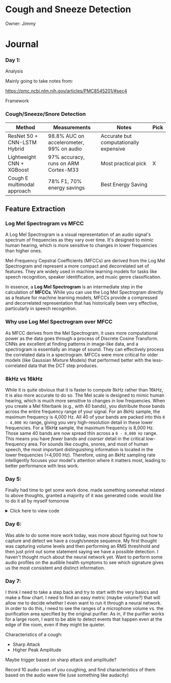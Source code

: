 # Cough and Sneeze Detection

Owner: Jimmy

# Journal

### Day 1:

Analysis

Mainly going to take notes from:

https://pmc.ncbi.nlm.nih.gov/articles/PMC8545201/#sec4

Framework

### Cough/Sneeze/Snore Detection

| Method                      | Measurements                             | Notes                                  | Pick |
| --------------------------- | ---------------------------------------- | -------------------------------------- | ---- |
| ResNet 50 + CNN-LSTM Hybrid | 98.8% AUC on accelerometer, 99% on audio | Accurate but computationally expensive |      |
| Lightweight CNN + XGBoost   | 97% accuracy, runs on ARM Cortex-M33     | Most practical pick                    | X    |
| Cough E multimodal approach | 78% F1, 70% energy savings               | Best Energy Saving                     |      |

## Feature Extraction

### Log Mel Spectrogram vs MFCC

A Log Mel Spectrogram is a visual representation of an audio signal's spectrum of frequencies as they vary over time. It's designed to mimic human hearing, which is more sensitive to changes in lower frequencies than higher ones.

Mel-Frequency Cepstral Coefficients (MFCCs) are derived from the Log Mel Spectrogram and represent a more compact and decorrelated set of features. They are widely used in machine learning models for tasks like speech recognition, speaker identification, and music genre classification.

In essence, a **Log Mel Spectrogram** is an intermediate step in the calculation of **MFCCs**. While you can use the Log Mel Spectrogram directly as a feature for machine learning models, MFCCs provide a compressed and decorrelated representation that has historically been very effective, particularly in speech recognition.

### Why use Log Mel Spectrogram over MFCC

As MFCC derives from the Mel Spectrogram, it uses more computational power as the data goes through a process of Discrete Cosine Transform. CNNs are excellent at finding patterns in image-like data, and a spectrogram is essentially an image of sound. They can effectively process the correlated data in a spectrogram. MFCCs were more critical for older models (like Gaussian Mixture Models) that performed better with the less-correlated data that the DCT step produces.

### 8kHz vs 16kHz

While it is quite obvious that it is faster to compute 8kHz rather than 16kHz, it is also more accurate to do so. The Mel scale is designed to mimic human hearing, which is much more sensitive to changes in low frequencies. When you create a Mel filterbank (e.g., with 40 bands), you distribute those bands across the entire frequency range of your signal. For an 8kHz sample, the maximum frequency is 4,000 Hz. All 40 of your bands are packed into this `0 - 4,000 Hz` range, giving you very high-resolution detail in these lower frequencies. For a 16kH**z** sample, the maximum frequency is 8,000 Hz. Those same 40 bands are now spread thin across a `0 - 8,000 Hz` range. This means you have _fewer_ bands and _coarser_ detail in the critical low-frequency area.
For sounds like coughs, snores, and most of human speech, the most important distinguishing information is located in the lower frequencies (<4,000 Hz). Therefore, using an 8kHz sampling rate intelligently focuses your model's attention where it matters most, leading to better performance with less work.

### Day 5:

Finally had time to get some work done. made something somewhat related to above thoughts, granted a majority of it was generated code. would like to do it all by myself tomorrow

<details>
    <summary>Click here to view code </summary>
    ```

    import numpy as np
    import sounddevice as sd
    import librosa
    import threading
    from collections import deque
    from dataclasses import dataclass
    import time
    import queue
    import matplotlib.pyplot as plt
    from matplotlib.animation import FuncAnimation
    import matplotlib

    matplotlib.use('TkAgg')

    @dataclass
    class AudioConfig:
    sample_rate: int = 8000
    channels: int = 1

        # Spectrogram parameters
        n_fft: int = 512
        hop_length: int = 256
        n_mels: int = 40

        # Buffer management
        buffer_duration: float = 15.0
        segment_duration: float = 1.0

        # Audio streaming - larger chunks reduce overflow
        blocksize: int = 2048  # Increased from default

    class AudioSpectrogramRecorder:
    def **init**(self, config: AudioConfig = AudioConfig(), simulation_mode=False):
    self.config = config
    self.simulation_mode = simulation_mode

            # Calculate buffer sizes
            self.max_buffer_samples = int(config.sample_rate * config.buffer_duration)
            self.segment_samples = int(config.sample_rate * config.segment_duration)

            # Rolling buffer for audio samples
            self.audio_buffer = deque(maxlen=self.max_buffer_samples)

            # Thread control
            self.is_recording = False
            self.lock = threading.Lock()
            self.stream = None

            # Visualization
            self.fig = None
            self.ax = None
            self.im = None
            self.is_visualizing = False

            # Overflow tracking
            self.overflow_count = 0

            if not simulation_mode:
                try:
                    self.audio_queue = queue.Queue(maxsize=50)  # Limit queue size
                except Exception as e:
                    print(f"Error initializing: {e}")
                    self.simulation_mode = True

        def _audio_callback(self, indata, frames, time_info, status):
            """Callback function for audio stream - must be FAST"""
            if status:
                if 'input overflow' in str(status).lower():
                    self.overflow_count += 1
                    if self.overflow_count % 10 == 1:  # Print every 10th overflow
                        print(f"Input overflow detected ({self.overflow_count} total)")

            # Don't process here - just queue it
            try:
                self.audio_queue.put_nowait(indata.copy())
            except queue.Full:
                # If queue is full, drop this chunk
                pass

        def _process_audio_queue(self):
            """Process audio data from queue - can be slower"""
            while self.is_recording:
                try:
                    audio_data = self.audio_queue.get(timeout=0.1)

                    if audio_data.ndim > 1:
                        audio_data = audio_data.flatten()

                    with self.lock:
                        self.audio_buffer.extend(audio_data)

                except queue.Empty:
                    continue

        def start_recording(self):
            """Start recording audio"""
            if self.simulation_mode:
                print("In simulation mode - use load_audio_file() or simulate_live_audio() instead")
                return

            if self.is_recording:
                print("Already recording!")
                return

            try:
                print("Available audio devices:")
                devices = sd.query_devices()
                print(devices)

                default_input = sd.query_devices(kind='input')
                if default_input is None:
                    print("\nNo audio input devices found!")
                    print("Switching to simulation mode...")
                    self.simulation_mode = True
                    return

                self.is_recording = True
                self.overflow_count = 0

                # Start processing thread
                self.process_thread = threading.Thread(target=self._process_audio_queue, daemon=True)
                self.process_thread.start()

                # Start audio stream with larger blocksize and latency
                self.stream = sd.InputStream(
                    samplerate=self.config.sample_rate,
                    channels=self.config.channels,
                    callback=self._audio_callback,
                    dtype=np.float32,
                    blocksize=self.config.blocksize,
                    latency='high'  # Higher latency = more stable
                )

                self.stream.start()
                print(f"Recording started at {self.config.sample_rate}Hz (blocksize={self.config.blocksize})")

            except Exception as e:
                print(f"Error starting recording: {e}")
                print("Switching to simulation mode...")
                self.simulation_mode = True
                self.is_recording = False

        def load_audio_file(self, audio_file_path):
            """Load audio from file (for testing/development)"""
            print(f"Loading audio from {audio_file_path}...")
            audio_data, sr = librosa.load(audio_file_path, sr=self.config.sample_rate, mono=True)

            with self.lock:
                self.audio_buffer.clear()
                self.audio_buffer.extend(audio_data)

            print(f"Loaded {len(audio_data)/sr:.2f}s of audio")
            return len(audio_data)/sr

        def simulate_live_audio(self, audio_file_path, chunk_duration=0.1):
            """Simulate live audio streaming from a file"""
            print(f"Simulating live audio from {audio_file_path}...")
            audio_data, sr = librosa.load(audio_file_path, sr=self.config.sample_rate, mono=True)

            chunk_size = int(self.config.sample_rate * chunk_duration)
            self.is_recording = True

            def stream_audio():
                idx = 0
                while self.is_recording and idx < len(audio_data):
                    chunk = audio_data[idx:idx + chunk_size]
                    with self.lock:
                        self.audio_buffer.extend(chunk)
                    idx += chunk_size
                    time.sleep(chunk_duration)

                print("Finished streaming audio file")
                self.is_recording = False

            stream_thread = threading.Thread(target=stream_audio, daemon=True)
            stream_thread.start()
            return stream_thread

        def generate_test_tone(self, frequency=440, duration=1.0):
            """Generate a test tone (useful for testing pipeline)"""
            t = np.linspace(0, duration, int(self.config.sample_rate * duration))
            tone = 0.5 * np.sin(2 * np.pi * frequency * t)

            with self.lock:
                self.audio_buffer.extend(tone)

            print(f"Generated {duration}s test tone at {frequency}Hz")

        def get_current_segment(self, duration: float = None):
            """Get the most recent audio segment"""
            if duration is None:
                duration = self.config.segment_duration

            n_samples = int(self.config.sample_rate * duration)

            with self.lock:
                if len(self.audio_buffer) < n_samples:
                    return None
                segment = np.array(list(self.audio_buffer)[-n_samples:])

            return segment

        def audio_to_log_mel_spectrogram(self, audio_segment):
            """Convert audio segment to log mel spectrogram"""
            if audio_segment is None or len(audio_segment) == 0:
                return None

            try:
                mel_spec = librosa.feature.melspectrogram(
                    y=audio_segment,
                    sr=self.config.sample_rate,
                    n_fft=self.config.n_fft,
                    hop_length=self.config.hop_length,
                    n_mels=self.config.n_mels,
                    fmax=self.config.sample_rate // 2
                )

                log_mel_spec = librosa.power_to_db(mel_spec, ref=np.max)
                return log_mel_spec
            except Exception as e:
                print(f"Error computing spectrogram: {e}")
                return None

        def get_spectrogram_for_inference(self, duration: float = None):
            """Get log mel spectrogram ready for neural network input"""
            audio_segment = self.get_current_segment(duration)

            if audio_segment is None:
                return None

            return self.audio_to_log_mel_spectrogram(audio_segment)

        def get_buffer_duration(self):
            """Get current buffer duration in seconds"""
            with self.lock:
                return len(self.audio_buffer) / self.config.sample_rate

        def visualize_live(self, display_duration=3.0, update_interval=200):
            """
            Display live spectrogram visualization

            Args:
                display_duration: How many seconds of audio to display
                update_interval: Update rate in milliseconds (200ms = 5 updates/sec)
            """
            self.is_visualizing = True

            # Setup the plot
            self.fig, self.ax = plt.subplots(figsize=(12, 6))
            self.fig.canvas.manager.set_window_title('Live Log Mel Spectrogram')

            # Initial empty spectrogram
            initial_spec = np.zeros((self.config.n_mels, 100))
            self.im = self.ax.imshow(
                initial_spec,
                aspect='auto',
                origin='lower',
                cmap='viridis',
                interpolation='nearest'
            )

            # Setup colorbar
            cbar = plt.colorbar(self.im, ax=self.ax)
            cbar.set_label('dB', rotation=270, labelpad=15)

            # Labels
            self.ax.set_xlabel('Time')
            self.ax.set_ylabel('Mel Frequency Bins')
            self.ax.set_title('Live Log Mel Spectrogram (8kHz, 0-4kHz)')

            # Cache for reducing computation
            self.last_update_time = time.time()
            self.cached_spec = None

            def update_plot(frame):
                """Update function for animation"""
                if not self.is_visualizing:
                    return self.im,

                # Throttle updates to avoid overloading
                current_time = time.time()
                if current_time - self.last_update_time < update_interval / 1000.0 * 0.9:
                    return self.im,

                self.last_update_time = current_time

                # Get spectrogram for display duration
                log_mel_spec = self.get_spectrogram_for_inference(duration=display_duration)

                if log_mel_spec is not None and log_mel_spec.shape[1] > 0:
                    self.cached_spec = log_mel_spec

                    # Update image data
                    self.im.set_data(log_mel_spec)
                    self.im.set_clim(vmin=log_mel_spec.min(), vmax=log_mel_spec.max())

                    # Update x-axis to show time in seconds
                    n_frames = log_mel_spec.shape[1]
                    time_labels = np.linspace(0, display_duration, 5)
                    frame_labels = np.linspace(0, n_frames-1, 5)
                    self.ax.set_xticks(frame_labels)
                    self.ax.set_xticklabels([f'{t:.1f}s' for t in time_labels])

                    # Update title with buffer info
                    buffer_dur = self.get_buffer_duration()
                    overflow_info = f" | Overflows: {self.overflow_count}" if self.overflow_count > 0 else ""
                    self.ax.set_title(
                        f'Live Log Mel Spectrogram | Buffer: {buffer_dur:.1f}s / {self.config.buffer_duration:.1f}s{overflow_info}'
                    )

                return self.im,

            # Create animation with reduced blit
            anim = FuncAnimation(
                self.fig,
                update_plot,
                interval=update_interval,
                blit=False,  # Changed to False for better stability
                cache_frame_data=False
            )

            plt.tight_layout()

            # Show plot (blocks until window is closed)
            try:
                plt.show()
            except KeyboardInterrupt:
                pass
            finally:
                self.is_visualizing = False
                print("Visualization stopped")

        def stop_recording(self):
            """Stop recording and cleanup"""
            if not self.is_recording:
                return

            self.is_recording = False
            self.is_visualizing = False

            if self.stream:
                self.stream.stop()
                self.stream.close()

            # Give threads time to finish
            time.sleep(0.2)

            print("Recording stopped")
            if self.overflow_count > 0:
                print(f"Total input overflows: {self.overflow_count}")

        def cleanup(self):
            """Release audio resources"""
            self.stop_recording()
            if self.fig:
                plt.close(self.fig)

    # Example usage

    if **name** == "**main**":
    print("=== Live Spectrogram Visualization ===\n")

        # Configure for better performance
        config = AudioConfig(
            blocksize=2048,  # Larger blocks = more stable
            buffer_duration=15.0
        )

        # Try real recording first
        recorder = AudioSpectrogramRecorder(config=config, simulation_mode=False)
        recorder.start_recording()

        # If no devices found, use simulation
        if recorder.simulation_mode:
            print("\n=== Running in simulation mode ===")
            recorder = AudioSpectrogramRecorder(config=config, simulation_mode=True)

            # Generate some test audio
            print("Generating test tones...")
            for freq in [440, 880, 1320, 1760]:
                recorder.generate_test_tone(frequency=freq, duration=0.5)

        # Start visualization with slower updates
        print("\nStarting visualization...")
        print("Close the window or press Ctrl+C to stop")

        try:
            # Slower update rate (200ms) to reduce CPU load
            recorder.visualize_live(display_duration=3.0, update_interval=200)
        except KeyboardInterrupt:
            print("\nStopping...")
        finally:
            recorder.cleanup()

    ```

</details>

### Day 6:

Was able to do some more work today, was more about figuring out how to capture and detect we have a cough/sneeze sequence. My first thought was capturing volume levels and then performing an RMS threshhold and then just print out some statement saying we have a possible detection. I haven't thought much about the neural network yet. Want to perform some audio profiles on the audible health symptoms to see which signature gives us the most consistent and distinct information.

### Day 7:

I think I need to take a step back and try to start with the very basics and make a flow chart. I need to find an easy metric (maybe volume?) that will allow me to decide whether I even want to run it through a neural network. In order to do this, I need to see the ranges of a microphone volume vs. the purification area specified by the original purifier. As in, if the purifier works for a large room, I want to be able to detect events that happen even at the edge of the room, even if they might be quieter.

Characteristics of a cough:

- Sharp Attack
- Higher Peak Amplitude

Maybe trigger based on sharp attack and amplitude?

Record 10 audio cues of you coughing, and find characteristics of them based on the audio wave file (use something like audacity)
